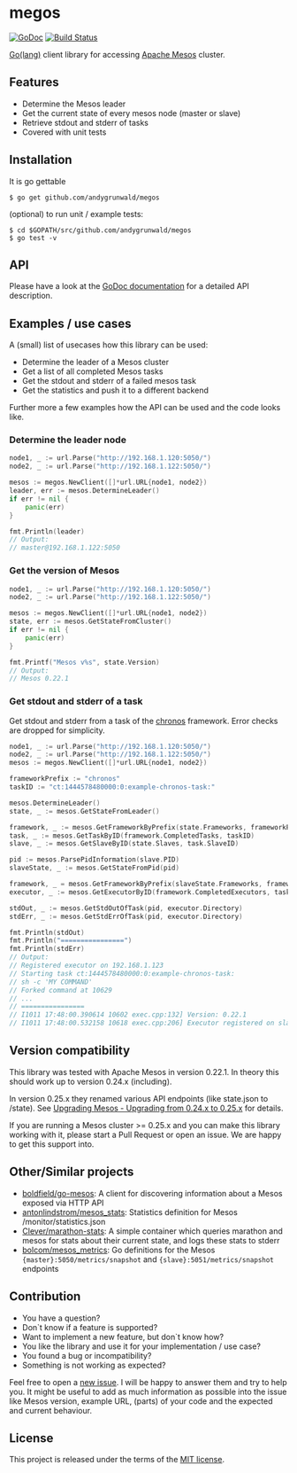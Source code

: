 # megos

[![GoDoc](https://godoc.org/github.com/andygrunwald/megos?status.svg)](https://godoc.org/github.com/andygrunwald/megos)
[![Build Status](https://travis-ci.org/andygrunwald/megos.svg)](https://travis-ci.org/andygrunwald/megos)

[Go(lang)](https://golang.org/) client library for accessing [Apache Mesos](http://mesos.apache.org/) cluster.

## Features

* Determine the Mesos leader
* Get the current state of every mesos node (master or slave)
* Retrieve stdout and stderr of tasks
* Covered with unit tests

## Installation

It is go gettable

    $ go get github.com/andygrunwald/megos

(optional) to run unit / example tests:

    $ cd $GOPATH/src/github.com/andygrunwald/megos
    $ go test -v

## API

Please have a look at the [GoDoc documentation](https://godoc.org/github.com/andygrunwald/megos) for a detailed API description.

## Examples / use cases

A (small) list of usecases how this library can be used:

* Determine the leader of a Mesos cluster
* Get a list of all completed Mesos tasks
* Get the stdout and stderr of a failed mesos task
* Get the statistics and push it to a different backend

Further more a few examples how the API can be used and the code looks like.

### Determine the leader node

```go
node1, _ := url.Parse("http://192.168.1.120:5050/")
node2, _ := url.Parse("http://192.168.1.122:5050/")

mesos := megos.NewClient([]*url.URL{node1, node2})
leader, err := mesos.DetermineLeader()
if err != nil {
	panic(err)
}

fmt.Println(leader)
// Output:
// master@192.168.1.122:5050
```

### Get the version of Mesos

```go
node1, _ := url.Parse("http://192.168.1.120:5050/")
node2, _ := url.Parse("http://192.168.1.122:5050/")

mesos := megos.NewClient([]*url.URL{node1, node2})
state, err := mesos.GetStateFromCluster()
if err != nil {
	panic(err)
}

fmt.Printf("Mesos v%s", state.Version)
// Output:
// Mesos 0.22.1
```

### Get stdout and stderr of a task

Get stdout and stderr from a task of the [chronos](https://github.com/mesos/chronos) framework. Error checks are dropped for simplicity.

```go
node1, _ := url.Parse("http://192.168.1.120:5050/")
node2, _ := url.Parse("http://192.168.1.122:5050/")
mesos := megos.NewClient([]*url.URL{node1, node2})

frameworkPrefix := "chronos"
taskID := "ct:1444578480000:0:example-chronos-task:"

mesos.DetermineLeader()
state, _ := mesos.GetStateFromLeader()

framework, _ := mesos.GetFrameworkByPrefix(state.Frameworks, frameworkPrefix)
task, _ := mesos.GetTaskByID(framework.CompletedTasks, taskID)
slave, _ := mesos.GetSlaveByID(state.Slaves, task.SlaveID)

pid := mesos.ParsePidInformation(slave.PID)
slaveState, _ := mesos.GetStateFromPid(pid)

framework, _ = mesos.GetFrameworkByPrefix(slaveState.Frameworks, frameworkPrefix)
executor, _ := mesos.GetExecutorByID(framework.CompletedExecutors, taskID)

stdOut, _ := mesos.GetStdOutOfTask(pid, executor.Directory)
stdErr, _ := mesos.GetStdErrOfTask(pid, executor.Directory)

fmt.Println(stdOut)
fmt.Println("================")
fmt.Println(stdErr)
// Output:
// Registered executor on 192.168.1.123
// Starting task ct:1444578480000:0:example-chronos-task:
// sh -c 'MY COMMAND'
// Forked command at 10629
// ...
// ================
// I1011 17:48:00.390614 10602 exec.cpp:132] Version: 0.22.1
// I1011 17:48:00.532158 10618 exec.cpp:206] Executor registered on slave 20150603-103119-2046951690-5050-24382-S1
```

## Version compatibility

This library was tested with Apache Mesos in version 0.22.1.
In theory this should work up to version 0.24.x (including).

In version 0.25.x they renamed various API endpoints (like state.json to /state).
See [Upgrading Mesos - Upgrading from 0.24.x to 0.25.x](http://mesos.apache.org/documentation/latest/upgrades/) for details.

If you are running a Mesos cluster >= 0.25.x and you can make this library working with it, please start a Pull Request or open an issue.
We are happy to get this support into.

## Other/Similar projects

* [boldfield/go-mesos](https://github.com/boldfield/go-mesos): A client for discovering information about a Mesos exposed via HTTP API
* [antonlindstrom/mesos_stats](https://github.com/antonlindstrom/mesos_stats): Statistics definition for Mesos /monitor/statistics.json
* [Clever/marathon-stats](https://github.com/Clever/marathon-stats): A simple container which queries marathon and mesos for stats about their current state, and logs these stats to stderr
* [bolcom/mesos_metrics](https://github.com/bolcom/mesos_metrics): Go definitions for the Mesos `{master}:5050/metrics/snapshot` and `{slave}:5051/metrics/snapshot` endpoints

## Contribution

* You have a question?
* Don`t know if a feature is supported?
* Want to implement a new feature, but don`t know how?
* You like the library and use it for your implementation / use case?
* You found a bug or incompatibility?
* Something is not working as expected?

Feel free to open a [new issue](https://github.com/andygrunwald/megos/issues/new).
I will be happy to answer them and try to help you.
It might be useful to add as much information as possible into the issue like Mesos version, example URL, (parts) of your code and the expected and current behaviour.

## License

This project is released under the terms of the [MIT license](http://en.wikipedia.org/wiki/MIT_License).
